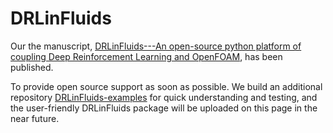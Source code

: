 # DRLinFluids

Our the manuscript, [DRLinFluids---An open-source python platform of coupling Deep Reinforcement Learning and OpenFOAM](https://aip.scitation.org/doi/10.1063/5.0103113), has been published. 

To provide open source support as soon as possible. We build an additional repository [DRLinFluids-examples](https://github.com/venturi123/DRLinFluids-examples) for quick understanding and testing, and the user-friendly DRLinFluids package will be uploaded on this page in the near future.
